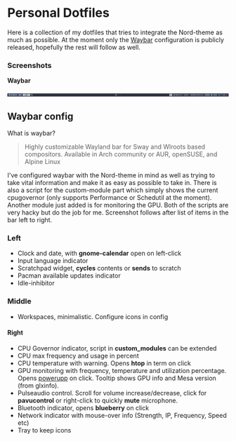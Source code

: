 # Personal Dotfiles
Here is a collection of my dotfiles that tries to integrate the Nord-theme as much as possible. At the moment only the [Waybar](https://github.com/Alexays/Waybar) configuration is publicly released, hopefully the rest will follow as well.

### Screenshots

**Waybar**

![Screenshot of waybar](/screenshot.png?raw=true)

## Waybar config
What is waybar?
>Highly customizable Wayland bar for Sway and Wlroots based compositors.
Available in Arch community or AUR, openSUSE, and Alpine Linux

I've configured waybar with the Nord-theme in mind as well as trying to take vital information and make it as easy as possible to take in. There is also a script for the custom-module part which simply shows the current cpugovernor (only supports Performance or Schedutil at the moment). Another module just added is for monitoring the GPU. Both of the scripts are very hacky but do the job for me.
Screenshot follows after list of items in the bar left to right.

### Left
* Clock and date, with **gnome-calendar** open on left-click 
* Input language indicator
* Scratchpad widget, **cycles** contents or **sends** to scratch
* Pacman available updates indicator
* Idle-inhibitor
### Middle
* Workspaces, minimalistic. Configure icons in config
#### Right
* CPU Governor indicator, script in **custom_modules** can be extended
* CPU max frequency and usage in percent
* CPU temperature with warning. Opens **htop** in term on click
* GPU monitoring with frequency, temperature and utilization percentage. Opens [powerupp](https://github.com/azeam/powerupp) on click. Tooltip shows GPU info and Mesa version (from glxinfo).
* Pulseaudio control. Scroll for volume increase/decrease, click for **pavucontrol** or right-click to quickly **mute** microphone.
* Bluetooth indicator, opens **blueberry** on click
* Network indicator with mouse-over info (Strength, IP, Frequency, Speed etc)
* Tray to keep icons


